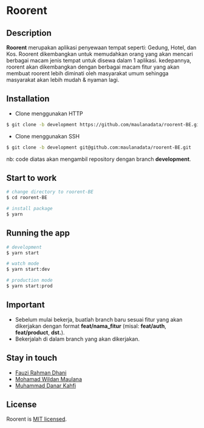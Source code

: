 <p align="center">
  <h1> Roorent </h1>
</p>

## Description

<b>Roorent</b> merupakan aplikasi penyewaan tempat seperti: Gedung, Hotel, dan Kos. Roorent dikembangkan untuk memudahkan orang yang akan mencari berbagai macam jenis tempat untuk disewa dalam 1 aplikasi. kedepannya, roorent akan dikembangkan dengan berbagai macam fitur yang akan membuat roorent lebih diminati oleh masyarakat umum sehingga masyarakat akan lebih mudah & nyaman lagi.

## Installation

- Clone menggunakan HTTP

```bash
$ git clone -b development https://github.com/maulanadata/roorent-BE.git
```

- Clone menggunakan SSH

```bash
$ git clone -b development git@github.com:maulanadata/roorent-BE.git
```

nb: code diatas akan mengambil repository dengan branch <b>development</b>.

## Start to work

```bash
# change directory to roorent-BE
$ cd roorent-BE

# install package
$ yarn
```

## Running the app

```bash
# development
$ yarn start

# watch mode
$ yarn start:dev

# production mode
$ yarn start:prod
```

## Important

- Sebelum mulai bekerja, buatlah branch baru sesuai fitur yang akan dikerjakan dengan format <b>feat/nama_fitur</b> (misal: <b>feat/auth</b>, <b>feat/product</b>, <b>dst.</b>).
- Bekerjalah di dalam branch yang akan dikerjakan.

## Stay in touch

- [Fauzi Rahman Dhani](https://github.com/Fauzi0309)
- [Mohamad Wildan Maulana](https://github.com/maulanadata)
- [Muhammad Danar Kahfi](https://github.com/DanarKahfi)

## License

Roorent is [MIT licensed](LICENSE).
